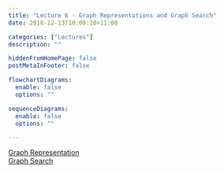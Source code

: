 ```yaml
---
title: "Lecture 6 - Graph Representations and Graph Search"
date: 2018-12-13T10:00:10+11:00

categories: ["Lectures"]
description: ""

hiddenFromHomePage: false
postMetaInFooter: false

flowchartDiagrams:
  enable: false
  options: ""

sequenceDiagrams: 
  enable: false
  options: ""

---
```


[Graph Representation](../graphs/#graph-representation)  
[Graph Search](../graphs/#graph-search)